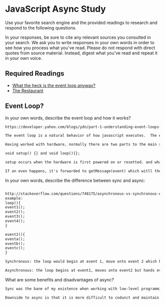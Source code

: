 # JavaScript Async Study

Use your favorite search engine and the provided readings to research and
respond to the following questions.

In your responses, be sure to cite any relevant sources you consulted in your
search. We ask you to write responses in your own words in order to see how you
process what you've read. Please do not respond with direct quotes from source
material. Instead, digest what you've read and repeat it in your own voice.

## Required Readings

-   [What the heck is the event loop anyway?](https://www.youtube.com/watch?v=8aGhZQkoFbQ)
-   [The Restaurant](https://www.codeschool.com/blog/2014/10/30/understanding-node-js/)

## Event Loop?

In your own words, describe the event loop and how it works?

```md
https://developer.yahoo.com/blogs/ydn/part-1-understanding-event-loops-writing-great-code-11401.html

The event loop is a natural behavior of how javascript executes.  The event loop is a continuos event listener but also conducts and keeps events organized as they run.

Having worked with hardware, normally there are two parts to the main script:

void setup() {} and void loop(){};

setup occurs when the hardware is first powered on or resetted. and whatever is put into the loop just runs continuously over and over again. In order to add more structure to the hardware performance, common practice is to put getStatus() and getMessage() in the loop. The combination of the inherent loop(){} along with getMessage(){} is the quivalent of a js event loop. Except the messages are coming ffrom the same client.

If an even happens, it's forwarded to getMessage(event) which witll then execute the event associated with the event that was passed. From there, asyn vs sync behavior determins how the program will execute.

```

In your own words, describe the difference between sync and async:

```md

http://stackoverflow.com/questions/748175/asynchronous-vs-synchronous-execution-what-does-it-really-mean
example:
loop(){
event1();
event2();
event3();
event4();
}

event2(){
eventa();
eventb();
eventc();
}

Synchronous: the loop would begin at event 1, move onto event 2 which has to fire events a,b,c and complete event 2 before moving onto event 3.

Asynchronous: the loop begins at event1, moves onto event2 but hands event 2 off to the operating system to complete while the computer moves on to event 3 and 4. later the result of event 2 returns when it is complete.
```

What are some benefits and disadvantages of async?

```md
Sync was the bane of my existence when working with low-level programming for microcontrollers and arduinos.  Everything runs step by step and the program cannot move to the next step until the previous event has executed all of its callbacks.  Benefits for async is that more than one function can execute- this is super important when stauses need to be logged.  If an event is fired, that even will cycle through callbacks and during that time, a getstatus report is on hold as well as browser repainting. In the case of hardware, lots of times somethting goes wrong during the process and you have no clue because status reporting is halted during the execution of a different function. Async takes care of all of that by allowing more than one event or function to occur at the same time.

Downside to async is that it is more difficult to codunct and maintain exect control and timing.  Sync is perfect for a master slave, print message receive message relationship.  You always know exectly what events are occuring at a given point in time.


```
